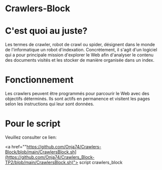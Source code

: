 
# Crawlers-Block

# C'est quoi au juste?
Les termes de crawler, robot de crawl ou spider, désignent dans le monde de l'informatique un robot d'indexation. Concrètement, il s'agit d'un logiciel qui a pour principale mission d'explorer le Web afin d'analyser le contenu des documents visités et les stocker de manière organisée dans un index. 

# Fonctionnement
Les crawlers peuvent être programmés pour parcourir le Web avec des objectifs déterminés. Ils sont actifs en permanence et visitent les pages selon les instructions qui leur sont données.

# Pour le script
Veuillez consulter ce lien:

<a href=""https://github.com/Onja74/Crawlers-Block/blob/main/CrawlersBlock.sh](https://github.com/Onja74/Crawlers_Block-TP2/blob/main/CrawlersBlock.sh)"> script crawlers_block </a>
